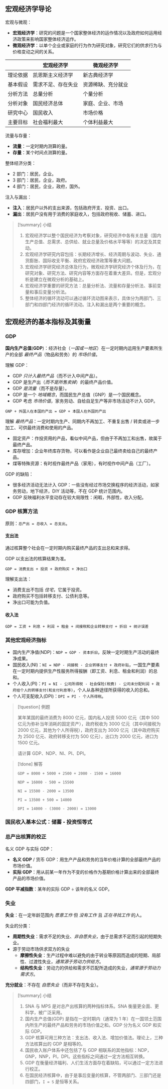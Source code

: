 ## 宏观经济学导论

宏观与微观：

- **宏观经济学**：研究的问题是一个国家整体经济的运作情况以及政府如何运用经济政策来影响国家整体经济运作。
- **微观经济学**：以单个企业或家庭的行为作为研究对象，研究它们的供求行为与价格变动之间的关系。

|      | 宏观经济学     | 微观经济学     |
| ---- | --------- | --------- |
| 理论依据 | 凯恩斯主义经济学  | 新古典经济学    |
| 基本假设 | 需求不足、存在失业 | 资源稀缺、充分就业 |
| 分析方法 | 总量分析      | 个量分析      |
| 分析对象 | 国民经济总体    | 家庭、企业、市场  |
| 研究中心 | 国民收入      | 市场价格      |
| 主要目标 | 社会福利最大    | 个体利益最大    |

流量与存量：

- **流量**：一定时期内测算的量。
- **存量**：某个时间点测算的量。

整体经济分类：

- 2 部门：居民，企业。
- 3 部门：居民，企业，政府。
- 4 部门：居民，企业，政府，国外。

注入与漏出：

- **注入**：居民户以外的支出来源，包括政府开支、投资、出口。
- **漏出**：居民户没有用于消费的家庭收入，包括政府税收、储蓄、进口。

> [!summary] 小结
> 1. 宏观经济学以整个国民经济为考察对象，研究经济中各有关总量（国内生产总值、总需求、总供给、就业总量及价格水平等等）的决定及其变动。
> 2. 宏观经济学研究内容包括：长期经济增长、经济周期与波动、失业、通货膨胀、国际收支平衡、政府宏观经济政策等重大问题。
> 3. 宏观经济学研究经济总体及行为，微观经济学研究经济个体及行为，在研究对象、研究方法、研究内容等方面存在着重大差异。但是，宏观分析是建立在微观分析的基础上。
> 4. 宏观经济学重要的研究方法：总量分析法、流量和存量分析法、事前变量和事后变量分析法。
> 5. 整体经济的循环流动可以通过循环流动图来表示，具体分为两部门、三部门和四部门经济的循环流动。注入和漏出是两个重要的概念。

## 宏观经济的基本指标及其衡量

### GDP

**国内生产总值**(**GDP**)：经济社会（*一国或一地区*）在一定时期内运用生产要素所生产的全部 *最终产品*（物品和劳务）的 *市场价值*。

理解 GDP：

- GDP *只计入最终产品*（而不计入中间产品）。
- GDP 是生产出（*而不是所售卖掉*）的最终产品价值。
- GDP *是流量*（而不是存量）。
- GDP 是一个 *地域概念*，而国民生产总值（GNP）是一个国民概念。
- GDP 考虑 *市场价值*，家务劳动、自给自足生产等非市场活动不计入 GDP。

`GNP + 外国人在本国的产出 = GDP + 本国人在外国的产出`

理解 *最终产品*：一定时期内生产、同期内不再加工、不重复出售 / 转卖或进一步加工、可供最终消费和使用的产品。

- 固定资产：作投资用的产品，看似中间产品，但由于不再加工和出售，故属于最终产品。
- 库存增加：企业年终库存货物，可以看作是企业自己最终卖给自己的最终产品。
- 煤等特殊资源：有时视作最终产品（家用），有时视作中间产品（工厂）。

GDP 的缺陷：

- 很多经济活动无法计入 GDP：一些没有经过市场交换程序的经济活动，如家务劳动，地下经济，DIY 活动等，不在 GDP 统计范围内。
- GDP 反映福利水平变动存在较大局限性：闲暇，外部性，收入分配。

### GDP 核算方法

原则：`总产出 = 总收入 = 总支出`。

#### 支出法

通过核算整个社会在一定时期内购买最终产品的支出总和来求得。

GDP 以支出法的核算结果为准。

`GDP = 消费支出 + 投资 + 政府购买 + 净出口`

理解支出法：

- 消费支出不包括 *住宅*，它属于投资。
- 政府购买不包括转移支付、公债利息等。
- 净出口可能为负值。

#### 收入法

`GDP = 工资 + 利息 + 利润 + 租金 + 间接税和企业转移支付 + 折旧 + 统计误差`

### 其他宏观经济指标

- 国内生产净值(NDP)：`NDP = GDP - 资本折旧`，反映一定时期生产活动的最终净成果。
- 国民收入(NI)：`NI = NDP - 间接税 - 企业转移支付 + 政府补贴`，一国生产要素在一定时期内提供生产性服务所得报酬（即工资、利息、租金和利润）的总和。
- 个人收入(PI)：`PI = NI - 公司所得税 - 社会保险(税费) - 公司未分配利润 + 政府给个人的转移支付(和支付利息等)`，个人从各种途径所获得的收入的总和。
- 个人可支配收入(DPI)：`DPI = PI - 个人所得税`。

> [!question] 例题
> 
> 某年某国的最终消费为 8000 亿元，国内私人投资 5000 亿元（其中 500 亿元为弥补当年消耗的固定资产），政府税收为 3000 亿元（其中间接税为 2000 亿元，其他为个人所得税），政府支出为 3000 亿元（其中政府购买为 2500 亿元、政府转移支付为 500 亿元），出口为 2000 亿元，进口为 1500 亿元。
> 
> 请计算 GDP、NDP、NI、PI、DPI。

> [!done] 解答
> 
> `GDP = 8000 + 5000 + 2500 + 2000 - 1500 = 16000`
> 
> `NDP = 16000 - 500 = 15500`
> 
> `NI = 15500 - 2000 = 13500`
> 
> `PI = 13500 + 500 = 14000`
> 
> `DPI = 14000 - (3000 - 2000) = 13000`

### 国民收入基本公式：储蓄 - 投资恒等式

### 总产出核算的校正

名义 GDP 与实际 GDP：

- **名义 GDP** / 货币 GDP：用生产产品和劳务的当年价格计算的全部最终产品的市场价值。
- **实际 GDP**：用从前某一年作为不变的价格作为基期价格计算出来的全部最终产品的市场价值。

**GDP 平减指数**：某年的实际 GDP $\div$ 该年的名义 GDP。

### 失业

**失业**：在一定年龄范围内 *愿意工作* 但 *没有工作* 且 *正在寻找工作* 的人。

失业的分类：

- **周期性失业**：需求不足的失业、*非自愿失业*，由于总需求不足而引起的短期失业。
- 源于劳动市场供求双方的失业
	- **摩擦性失业**：生产过程中难以避免的由于转业等原因而造成的短期、局部性、过渡性失业，*通常源于劳动力供给方*。
	- **结构性失业**：劳动力的供给和需求不匹配所造成的失业，*通常源于劳动力需求方*。

**充分就业**：不存在 *自愿失业*（而非不存在失业）。

> [!summary] 小结
> 
> 1. SNA 与 MPS 是对总产出核算的两种指标体系。SNA 衡量更全面、更科学，被广泛采用。
> 2. 国内生产总值(GDP) 是指在一定时期内（通常为 1 年）在一国领土范围内所生产的最终产品和劳务的市场价值之和。GDP 分为名义 GDP 和实际 GDP。
> 3. GDP 核算可用三种方法：支出法、收入法、增加价值法。理论上，三种方法核算出的 GDP 是相等的。
> 4. 国民收入账户体系中还包括了与 GDP 相联系的其他指标：NDP，GNP，NNP，PI，DPI。这些指标之间通过一定方法相互转换。
> 5. GDP 在衡量经济福利、人们生活方面存在着缺陷，可以通过一定方法进行校正。
> 6. 在国民经济核算中，由于是事后变量的核算，不管两部门、三部门还是四部门，`I = S` 是恒等关系。